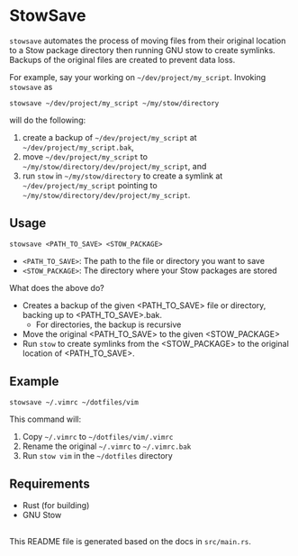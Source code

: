 # StowSave

`stowsave` automates the process of moving files from their original location to a Stow package
directory then running GNU stow to create symlinks. Backups of the original files are created
to prevent data loss.

For example, say your working on `~/dev/project/my_script`. Invoking `stowsave` as

```
stowsave ~/dev/project/my_script ~/my/stow/directory
```

will do the following:
  1. create a backup of `~/dev/project/my_script` at `~/dev/project/my_script.bak`,
  2. move `~/dev/project/my_script` to `~/my/stow/directory/dev/project/my_script`, and
  3. run `stow` in `~/my/stow/directory` to create a symlink at `~/dev/project/my_script`
     pointing to `~/my/stow/directory/dev/project/my_script`.

## Usage
```
stowsave <PATH_TO_SAVE> <STOW_PACKAGE>
```
- `<PATH_TO_SAVE>`: The path to the file or directory you want to save
- `<STOW_PACKAGE>`: The directory where your Stow packages are stored

What does the above do?
- Creates a backup of the given <PATH_TO_SAVE> file or directory, backing up to <PATH_TO_SAVE>.bak.
    - For directories, the backup is recursive
- Move the original <PATH_TO_SAVE> to the given <STOW_PACKAGE>
- Run `stow` to create symlinks from the <STOW_PACKAGE> to the original location of <PATH_TO_SAVE>.

## Example
```
stowsave ~/.vimrc ~/dotfiles/vim
```
This command will:
1. Copy `~/.vimrc` to `~/dotfiles/vim/.vimrc`
2. Rename the original `~/.vimrc` to `~/.vimrc.bak`
3. Run `stow vim` in the `~/dotfiles` directory

## Requirements

- Rust (for building)
- GNU Stow

##
This README file is generated based on the docs in `src/main.rs`.
